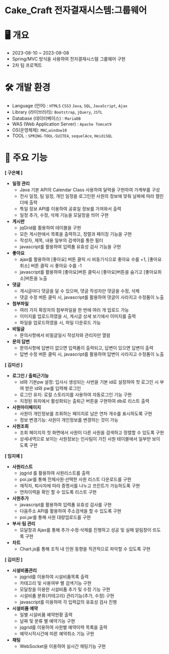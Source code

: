 # Cake_Craft 전자결재시스템:그룹웨어

# 🖥 개요  
- 2023-08-10 ~ 2023-09-08
- Spring/MVC 방식을 사용하여 전자결재시스템 그룹웨어 구현
- 2차 팀 프로젝트

# 🛠️ 개발 환경
- Language (언어) : `HTML5` `CSS3` `Java`, `SQL`, `JavaScript`, `Ajax`
- Library (라이브러리): `Bootstrap`, `jQuery`, `JSTL`
- Database (데이터베이스) : `MariaDB`
- WAS (Web Application Server) : `Apache Tomcat9`
- OS(운영체제): `MAC`,`window10`
- TOOL : `SPRING-TOOL-SUITE4`, `sequelAce`, `HeidiSQL`

# 📌 주요 기능
**[ 구은혜 ]**
- **일정 관리**
  - Java 기본 API의 Calendar Class 사용하여 달력을 구현하여 가계부를 구성
  - 전사 일정, 팀 일정, 개인 일정을 로그인한 사원의 정보에 맞춰 날짜에 따라 캘린더에 출력
  - 특일 정보 API를 이용하여 공휴일 정보를 가져와서 출력
  - 일정 추가, 수정, 삭제 기능을 모달창을 띄어 구현
- **게시판**
  - jqGrid를 활용하여 테이블을 구현
  - 모든 게시판에서 목록을 출력하고, 정렬과 페이징 기능을 구현
  - 작성자, 제목, 내용 일부의 검색어를 통한 필터
  - javascript를 활용하여 입력폼 유효성 검사 기능을 구현
- **좋아요**
  - ajax를 활용하여 [좋아요] 버튼 클릭 시 비동기식으로 좋아요 수를 +1, [좋아요 취소] 버튼 클릭 시 좋아요 수를 -1
  - javascript를 활용하여 [좋아요]버튼 클릭시 [좋아요]버튼을 숨기고 [좋아요취소]버튼을 노출
- **댓글**
  - 게시글마다 댓글을 달 수 있으며, 댓글 작성자만 댓글을 수정, 삭제
  - 댓글 수정 버튼 클릭 시, javascript를 활용하여 댓글이 사라지고 수정폼이 노출
- **첨부파일**
  - 여러 가지 확장자의 첨부파일을 한 번에 여러 개 업로드 가능
  - 이미지를 업로드하였을 시, 게시글 상세 보기에서 이미지를 출력
  - 파일을 업로드하였을 시, 파일 다운로드 가능
- **비밀글**
  - 문의사항에서 비밀글일시 작성자와 관리자만 열람
- **문의 답변**
  - 문의사항에 답변이 없으면 입력폼이 출력되고, 답변이 있으면 답변이 출력
  - 답변 수정 버튼 클릭 시, javascript를 활용하여 답변이 사라지고 수정폼이 노출

**[ 김미선 ]**
- **로그인 / 출퇴근기능**
  - id와 기본pw 설정: 입사시 생성되는 사번을 기본 id로 설정하여 첫 로그인 시 부여 받은 id와 pw를 입력해 로그인
  - 로그인 유지: 로컬 스토리지를 사용하여 자동로그인 기능 구현
  - 지정된 위치에서 활성화되는 출퇴근 버튼을 구현하여 db로 리스트 출력
- **사원마이페이지**
  - 사원이 개인정보를 조회하는 페이지로 남은 연차 개수를 표시하도록 구현
  - 정보 변경기능: 사원이 개인정보를 변경하는 것이 가능
- **사원조회**
  - 조회 페이지의 첫 화면에서 사원이 다른 사원을 검색하고 정렬할 수 있도록 구현
  - 상세내역으로 보이는 사원정보는 인사팀이 가진 사원 테이블에서 일부만 보이도록 구현

**[ 임지예 ]**
- **사원리스트**
  - jqgrid 를 활용하여 사원리스트를 출력
  - poi.jar를 통해 전체사원·선택한 사원 리스트 다운로드를 구현
  - 재직자, 퇴사자에 따라 증명서를 나누고 프린트가 가능하도록 구현
  - 연차이력을 확인 할 수 있도록 리스트 구현
- **사원추가**
  - javascript를 활용하여 입력폼 유효성 검사를 구현
  - 다음주소 API를 활용하여 주소검색을 할 수 있도록 구현
  - poi.jar를 통해 사원 대량업로드를 구현
- **부서·팀 관리**
  - 모달창과 Ajax를 통해 추가·수정·삭제를 진행하고 성공 및 실패 알림창이 뜨도록 구현
- **차트**
  - Chart.js룰 통해 조직 내 인원 동향을 직관적으로 파악할 수 있도록 구현

 **[ 김미진 ]**
- **시설비품관리**
  - jqgrid를 이용하여 시설비품목록 출력
  - 카테고리 및 사용여부 별 검색기능 구현
  - 모달창을 이용한 시설비품 추가 및 수정 기능 구현
  - 시설비품 분류(카테고리) 관리기능(추가, 수정) 구현
  - javascript를 이용하여 각 입력값의 유효성 검사 진행
- **시설비품 예약**
  - 일별 시설비품 예약현황 출력
  - 날짜 및 분류 별 예약기능 구현
  - jqgrid를 이용하여 사원별 예약이력 목록을 출력
  - 예약시작시간에 따른 예약취소 기능 구현
- **채팅**
  - WebSocket을 이용하여 실시간 채팅기능 구현

